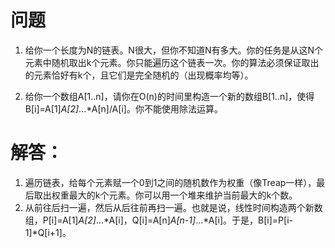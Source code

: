 # 问题
1. 给你一个长度为N的链表。N很大，但你不知道N有多大。你的任务是从这N个元素中随机取出k个元素。你只能遍历这个链表一次。你的算法必须保证取出的元素恰好有k个，且它们是完全随机的（出现概率均等）。

2. 给你一个数组A[1..n]，请你在O(n)的时间里构造一个新的数组B[1..n]，使得B[i]=A[1]*A[2]*...*A[n]/A[i]。你不能使用除法运算。


# 解答：
1. 遍历链表，给每个元素赋一个0到1之间的随机数作为权重（像Treap一样），最后取出权重最大的k个元素。你可以用一个堆来维护当前最大的k个数。
2. 从前往后扫一遍，然后从后往前再扫一遍。也就是说，线性时间构造两个新数组，P[i]=A[1]*A[2]*...*A[i]，Q[i]=A[n]*A[n-1]*...*A[i]。于是，B[i]=P[i-1]*Q[i+1]。
